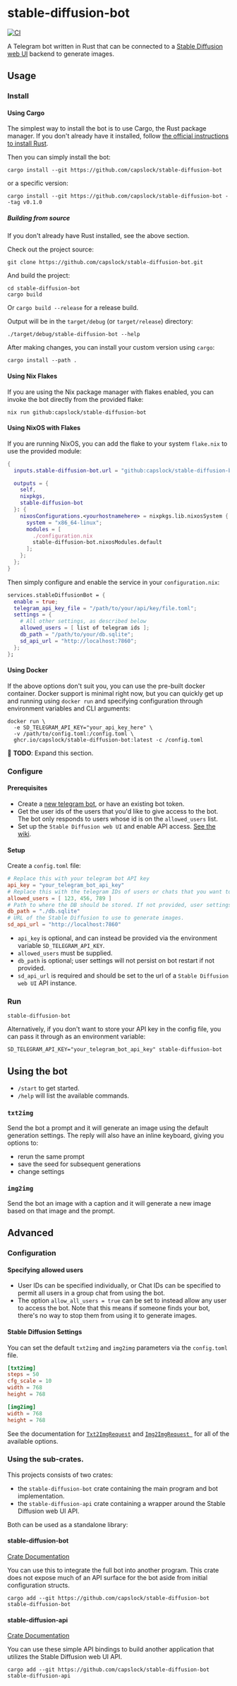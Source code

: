 # stable-diffusion-bot

[![CI](https://github.com/capslock/stable-diffusion-bot/actions/workflows/ci.yml/badge.svg)](https://github.com/capslock/stable-diffusion-bot/actions?query=workflow%3ACI+event%3Apush)

A Telegram bot written in Rust that can be connected to a
[Stable Diffusion web UI](https://github.com/AUTOMATIC1111/stable-diffusion-webui)
backend to generate images.

## Usage

### Install

#### Using Cargo

The simplest way to install the bot is to use Cargo, the Rust package manager.
If you don't already have it installed, follow
[the official instructions to install Rust](https://www.rust-lang.org/tools/install).

Then you can simply install the bot:

```shell
cargo install --git https://github.com/capslock/stable-diffusion-bot
```

or a specific version:

```shell
cargo install --git https://github.com/capslock/stable-diffusion-bot --tag v0.1.0
```

##### Building from source

If you don't already have Rust installed, see the above section.

Check out the project source:

```console
git clone https://github.com/capslock/stable-diffusion-bot.git
```

And build the project:

```console
cd stable-diffusion-bot
cargo build
```

Or `cargo build --release` for a release build.

Output will be in the `target/debug` (or `target/release`) directory:

```console
./target/debug/stable-diffusion-bot --help
```

After making changes, you can install your custom version using `cargo`:

```console
cargo install --path .
```

#### Using Nix Flakes

If you are using the Nix package manager with flakes enabled, you can invoke the
bot directly from the provided flake:

```shell
nix run github:capslock/stable-diffusion-bot
```

#### Using NixOS with Flakes

If you are running NixOS, you can add the flake to your system `flake.nix` to
use the provided module:

```nix
{
  inputs.stable-diffusion-bot.url = "github:capslock/stable-diffusion-bot";

  outputs = {
    self,
    nixpkgs,
    stable-diffusion-bot
  }: {
    nixosConfigurations.<yourhostnamehere> = nixpkgs.lib.nixosSystem {
      system = "x86_64-linux";
      modules = [
        ./configuration.nix
        stable-diffusion-bot.nixosModules.default
      ];
    };
  };
}
```

Then simply configure and enable the service in your `configuration.nix`:

```nix
services.stableDiffusionBot = {
  enable = true;
  telegram_api_key_file = "/path/to/your/api/key/file.toml";
  settings = {
    # All other settings, as described below
    allowed_users = [ list of telegram ids ];
    db_path = "/path/to/your/db.sqlite";
    sd_api_url = "http://localhost:7860";
  };
};
```

#### Using Docker

If the above options don't suit you, you can use the pre-built docker container.
Docker support is minimal right now, but you can quickly get up and running using
`docker run` and specifying configuration through environment variables and CLI
arguments:

```shell
docker run \
  -e SD_TELEGRAM_API_KEY="your_api_key_here" \
  -v /path/to/config.toml:/config.toml \
  ghcr.io/capslock/stable-diffusion-bot:latest -c /config.toml
```

:construction: **TODO**: Expand this section.

### Configure

#### Prerequisites

* Create a
  [new telegram bot](https://core.telegram.org/bots/features#creating-a-new-bot),
  or have an existing bot token.
* Get the user ids of the users that you'd like to give access to the bot.
  The bot only responds to users whose id is on the `allowed_users` list.
* Set up the `Stable Diffusion web UI` and enable API access.
  [See the wiki](https://github.com/AUTOMATIC1111/stable-diffusion-webui/wiki/API).

#### Setup

Create a `config.toml` file:

```toml
# Replace this with your telegram bot API key
api_key = "your_telegram_bot_api_key"
# Replace this with the telegram IDs of users or chats that you want to allow
allowed_users = [ 123, 456, 789 ]
# Path to where the DB should be stored. If not provided, user settings are not persisted.
db_path = "./db.sqlite"
# URL of the Stable Diffusion to use to generate images.
sd_api_url = "http://localhost:7860"
```

* `api_key` is optional, and can instead be provided via the environment
  variable `SD_TELEGRAM_API_KEY`.
* `allowed_users` must be supplied.
* `db_path` is optional; user settings will not persist on bot restart if not
  provided.
* `sd_api_url` is required and should be set to the url of a
  `Stable Diffusion web UI` API instance.

### Run

```shell
stable-diffusion-bot
```

Alternatively, if you don't want to store your API key in the config file, you
can pass it through as an environment variable:

```shell
SD_TELEGRAM_API_KEY="your_telegram_bot_api_key" stable-diffusion-bot
```

## Using the bot

* `/start` to get started.
* `/help` will list the available commands.

### `txt2img`

Send the bot a prompt and it will generate an image using the default generation
settings. The reply will also have an inline keyboard, giving you options to:
  * rerun the same prompt
  * save the seed for subsequent generations
  * change settings

### `img2img`

Send the bot an image with a caption and it will generate a new image based on
that image and the prompt.

## Advanced

### Configuration

#### Specifying allowed users

* User IDs can be specified individually, or Chat IDs can be specified to permit
  all users in a group chat from using the bot.
* The option `allow_all_users = true` can be set to instead allow any user to
  access the bot. Note that this means if someone finds your bot, there's no way
  to stop them from using it to generate images.

#### Stable Diffusion Settings

You can set the default `txt2img` and `img2img` parameters via the `config.toml` file.

```toml
[txt2img]
steps = 50
cfg_scale = 10
width = 768
height = 768

[img2img]
width = 768
height = 768
```

See the documentation for
[`Txt2ImgRequest`](https://capslock.github.io/stable-diffusion-bot/stable_diffusion_api/struct.Txt2ImgRequest.html)
and
[`Img2ImgRequest `](https://capslock.github.io/stable-diffusion-bot/stable_diffusion_api/struct.Img2ImgRequest.html)
for all of the available options.

### Using the sub-crates.

This projects consists of two crates:
* the `stable-diffusion-bot` crate containing the main program and bot
  implementation.
* the `stable-diffusion-api` crate containing a wrapper around the Stable
  Diffusion web UI API.

Both can be used as a standalone library:

#### stable-diffusion-bot

[Crate Documentation](https://capslock.github.io/stable-diffusion-bot/stable_diffusion_bot/index.html)

You can use this to integrate the full bot into another program. This crate does
not expose much of an API surface for the bot aside from initial configuration
structs.

```shell
cargo add --git https://github.com/capslock/stable-diffusion-bot stable-diffusion-bot
```

#### stable-diffusion-api

[Crate Documentation](https://capslock.github.io/stable-diffusion-bot/stable_diffusion_api/index.html)

You can use these simple API bindings to build another application that utilizes
the Stable Diffusion web UI API.

```shell
cargo add --git https://github.com/capslock/stable-diffusion-bot stable-diffusion-api
```
